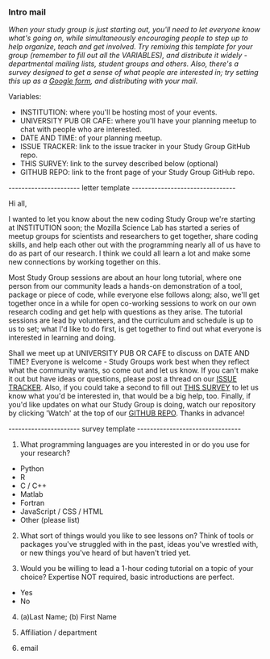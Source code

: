 ### Intro mail

*When your study group is just starting out, you'll need to let everyone know what's going on, while simultaneously encouraging people to step up to help organize, teach and get involved. Try remixing this template for your group (remember to fill out all the VARIABLES), and distribute it widely - departmental mailing lists, student groups and others. Also, there's a survey designed to get a sense of what people are interested in; try setting this up as a [Google form](https://www.google.com/forms/about/), and distributing with your mail.*

Variables:

 - INSTITUTION: where you'll be hosting most of your events.
 - UNIVERSITY PUB OR CAFE: where you'll have your planning meetup to chat with people who are interested.
 - DATE AND TIME: of your planning meetup.
 - ISSUE TRACKER: link to the issue tracker in your Study Group GitHub repo.
 - THIS SURVEY: link to the survey described below (optional)
 - GITHUB REPO: link to the front page of your Study Group GitHub repo.

---------------------- letter template --------------------------------

Hi all,

I wanted to let you know about the new coding Study Group we're starting at INSTITUTION soon; the Mozilla Science Lab has started a series of meetup groups for scientists and researchers to get together, share coding skills, and help each other out with the programming nearly all of us have to do as part of our research. I think we could all learn a lot and make some new connections by working together on this.

Most Study Group sessions are about an hour long tutorial, where one person from our community leads a hands-on demonstration of a tool, package or piece of code, while everyone else follows along; also, we'll get together once in a while for open co-working sessions to work on our own research coding and get help with questions as they arise. The tutorial sessions are lead by volunteers, and the curriculum and schedule is up to us to set; what I'd like to do first, is get together to find out what everyone is interested in learning and doing.

Shall we meet up at UNIVERSITY PUB OR CAFE to discuss on DATE AND TIME? Everyone is welcome - Study Groups work best when they reflect what the community wants, so come out and let us know. If you can't make it out but have ideas or questions, please post a thread on our [ISSUE TRACKER](). Also, if you could take a second to fill out [THIS SURVEY]() to let us know what you'd be interested in, that would be a big help, too. Finally, if you'd like updates on what our Study Group is doing, watch our repository by clicking 'Watch' at the top of our [GITHUB REPO](). Thanks in advance!


---------------------- survey template --------------------------------

1. What programming languages are you interested in or do you use for your research?

 - Python
 - R
 - C / C++
 - Matlab
 - Fortran
 - JavaScript / CSS / HTML
 - Other (please list)

2. What sort of things would you like to see lessons on? Think of tools or packages you've struggled with in the past, ideas you've wrestled with, or new things you've heard of but haven't tried yet.

3. Would you be willing to lead a 1-hour coding tutorial on a topic of your choice? Expertise NOT required, basic introductions are perfect. 

 - Yes
 - No

4. (a)Last Name; (b) First Name

5. Affiliation / department

6. email
